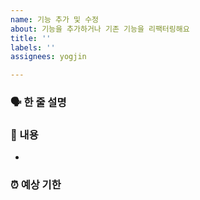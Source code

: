 ```yaml
---
name: 기능 추가 및 수정
about: 기능을 추가하거나 기존 기능을 리팩터링해요
title: ''
labels: ''
assignees: yogjin

---
```


### 🗣️ 한 줄 설명


### 📝 내용
- 

### ⏰ 예상 기한
